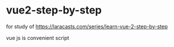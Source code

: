 # vue2-step-by-step

for study of https://laracasts.com/series/learn-vue-2-step-by-step

vue js is convenient script
